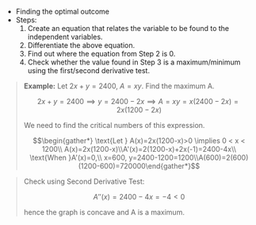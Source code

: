 - Finding the optimal outcome
- Steps:
	1. Create an equation that relates the variable to be found to the independent variables.
	2. Differentiate the above equation.
	3. Find out where the equation from Step 2 is 0.
	4. Check whether the value found in Step 3 is a maximum/minimum using the first/second derivative test.
> **Example:**
> Let $2x + y = 2400$, $A = xy$. Find the maximum A.
>
> $$2x+y=2400 \implies y=2400-2x \implies A=xy=x(2400-2x)=2x(1200-2x)$$
>
> We need to find the critical numbers of this expression.
> 
> $$\begin{gather*}
\text{Let } A(x)=2x(1200-x)>0 \implies 0 < x < 1200\\
A(x)=2x(1200-x)\\A'(x)=2(1200-x)+2x(-1)=2400-4x\\
\text{When }A'(x)=0,\\
x=600, y=2400-1200=1200\\A(600)=2(600)(1200-600)=720000\end{gather*}$$

> Check using Second Derivative Test:
> 
> $$A''(x)=2400-4x=-4<0$$
> 
> hence the graph is concave and A is a maximum.
